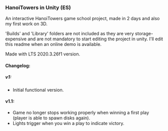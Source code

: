 ### HanoiTowers in Unity (ES)

An interactive HanoiTowers game school project, made in 2 days and also my first work on 3D.

'Builds' and 'Library' folders are not included as they are very storage-expensive and are not mandatory to start editing the project in unity.
I'll edit this readme when an online demo is available.

Made with LTS 2020.3.26f1 version.

#### Changelog:

##### v1:
- Initial functional version.

#### v1.1:
- Game no longer stops working properly when winning a first play (player is able to spawn disks again).
- Lights trigger when you win a play to indicate victory.
